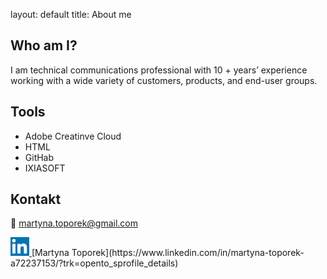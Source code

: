 layout: default
title: About me

## Who am I?
I am technical communications professional with 10 + years’ experience working with a wide variety of customers, products, and end-user groups. 

## Tools
- Adobe Creatinve Cloud
- HTML
- GitHab
- IXIASOFT

## Kontakt
📨 martyna.toporek@gmail.com


<a href="https://www.linkedin.com/in/LinkedIn_logo.png/">
  <img src="images/LinkedIn_logo.png" alt="LinkedIn" width="30" height="30">
</a>[Martyna Toporek](https://www.linkedin.com/in/martyna-toporek-a72237153/?trk=opento_sprofile_details)
